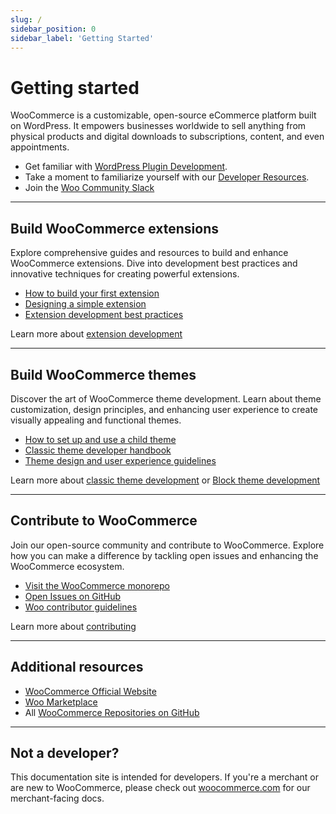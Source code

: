 ```yaml
---
slug: /
sidebar_position: 0
sidebar_label: 'Getting Started'
---
```


# Getting started

WooCommerce is a customizable, open-source eCommerce platform built on WordPress. It empowers businesses worldwide to sell anything from physical products and digital downloads to subscriptions, content, and even appointments.

* Get familiar with [WordPress Plugin Development](https://developer.wordpress.org/plugins/).
* Take a moment to familiarize yourself with our [Developer Resources](https://developer.wordpress.org/plugins/plugin-basics/).
* Join the [Woo Community Slack](https://woo.com/community-slack/)

---

## Build WooCommerce extensions

Explore comprehensive guides and resources to build and enhance WooCommerce extensions. Dive into development best practices and innovative techniques for creating powerful extensions.

* [How to build your first extension](/docs/extensions/getting-started-extensions/building-your-first-extension)
* [Designing a simple extension](/docs/extensions/getting-started-extensions/how-to-design-a-simple-extension)
* [Extension development best practices](/docs/extensions/best-practices-extensions/extension-development-best-practices)

Learn more about [extension development](/docs/category/getting-started)

---

## Build WooCommerce themes

Discover the art of WooCommerce theme development. Learn about theme customization, design principles, and enhancing user experience to create visually appealing and functional themes.

* [How to set up and use a child theme](/docs/theming/theme-development/set-up-a-child-theme)
* [Classic theme developer handbook](/docs/theming/theme-development/classic-theme-developer-handbook)
* [Theme design and user experience guidelines](/docs/theming/theme-development/theme-design-ux-guidelines)

Learn more about [classic theme development](/docs/theming/theme-development/classic-theme-developer-handbook) or [Block theme development](/docs/theming/block-theme-development/theming-woo-blocks)

---

## Contribute to WooCommerce

Join our open-source community and contribute to WooCommerce. Explore how you can make a difference by tackling open issues and enhancing the WooCommerce ecosystem.

* [Visit the WooCommerce monorepo](https://github.com/woocommerce/woocommerce)
* [Open Issues on GitHub](https://github.com/woocommerce/woocommerce/issues)
* [Woo contributor guidelines](/docs/contribution/contributing/)

Learn more about [contributing](/docs/contribution/contributing)

---

## Additional resources

* [WooCommerce Official Website](https://woocommerce.com/)
* [Woo Marketplace](https://woocommerce.com/marketplace)
* All [WooCommerce Repositories on GitHub](https://woocommerce.github.io/)

---

## Not a developer?

This documentation site is intended for developers. If you're a merchant or are new to WooCommerce, please check out [woocommerce.com](https://woocommerce.com/) for our merchant-facing docs.
